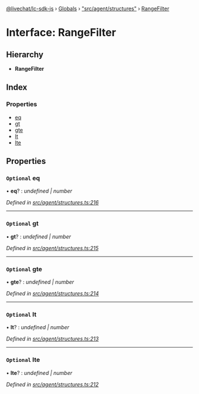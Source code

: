 [@livechat/lc-sdk-js](../README.md) › [Globals](../globals.md) › ["src/agent/structures"](../modules/_src_agent_structures_.md) › [RangeFilter](_src_agent_structures_.rangefilter.md)

# Interface: RangeFilter

## Hierarchy

* **RangeFilter**

## Index

### Properties

* [eq](_src_agent_structures_.rangefilter.md#optional-eq)
* [gt](_src_agent_structures_.rangefilter.md#optional-gt)
* [gte](_src_agent_structures_.rangefilter.md#optional-gte)
* [lt](_src_agent_structures_.rangefilter.md#optional-lt)
* [lte](_src_agent_structures_.rangefilter.md#optional-lte)

## Properties

### `Optional` eq

• **eq**? : *undefined | number*

*Defined in [src/agent/structures.ts:216](https://github.com/livechat/lc-sdk-js/blob/aff69b2/src/agent/structures.ts#L216)*

___

### `Optional` gt

• **gt**? : *undefined | number*

*Defined in [src/agent/structures.ts:215](https://github.com/livechat/lc-sdk-js/blob/aff69b2/src/agent/structures.ts#L215)*

___

### `Optional` gte

• **gte**? : *undefined | number*

*Defined in [src/agent/structures.ts:214](https://github.com/livechat/lc-sdk-js/blob/aff69b2/src/agent/structures.ts#L214)*

___

### `Optional` lt

• **lt**? : *undefined | number*

*Defined in [src/agent/structures.ts:213](https://github.com/livechat/lc-sdk-js/blob/aff69b2/src/agent/structures.ts#L213)*

___

### `Optional` lte

• **lte**? : *undefined | number*

*Defined in [src/agent/structures.ts:212](https://github.com/livechat/lc-sdk-js/blob/aff69b2/src/agent/structures.ts#L212)*
